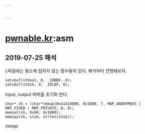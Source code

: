 ```yaml
---


---
```


<h1 id="pwnable.krasm"><a href="http://pwnable.kr">pwnable.kr</a>:asm</h1>
<h2 id="해석">2019-07-25 해석</h2>
<p>c파일에는 평소에 접하지 않는 함수들이 있다. 해석부터 진행해보자.</p>
<pre><code>setvbuf(stdout, 0, _IONBF, 0);
setvbuf(stdin, 0, _IOLBF, 0);
</code></pre>
<p>input, output 버퍼를 초기화 한다.</p>
<pre><code>char* sh = (char*)mmap(0x41414000, 0x1000, 7, MAP_ANONYMOUS | MAP_FIXED | MAP_PRIVATE, 0, 0);
memset(sh, 0x90, 0x1000);
memcpy(sh, stub, strlen(stub));
</code></pre>
<p>mmap</p>

